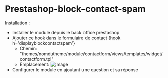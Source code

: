 # Prestashop-block-contact-spam

Installation :
- Installer le module depuis le back office prestashop
- Ajouter ce hook dans le formulaire de contact {hook h='displayblockcontactspam'}
  - Chemin: "themes/nomdutheme/module/contactform/views/templates/widget/contactform.tpl"
  - Emplacement: ![image](https://github.com/ModulesDIOQA/Prestashop-block-contact-spam/assets/76499449/6025b979-3c16-4c79-b2d8-7ec04b7c81cf)
- Configurer le module en ajoutant une question et sa réponse
